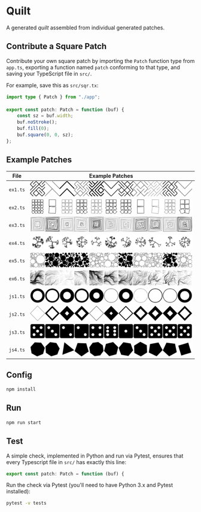 # Quilt

A generated _quilt_ assembled from individual generated patches.

## Contribute a Square Patch

Contribute your own square patch by importing the `Patch` function type from `app.ts`, exporting a function named `patch` conforming to that type, and saving your TypeScript file in `src/`.

For example, save this as `src/sqr.tx`:

```ts
import type { Patch } from "./app";

export const patch: Patch = function (buf) {
    const sz = buf.width;
    buf.noStroke();
    buf.fill(0);
    buf.square(0, 0, sz);
};
```

## Example Patches

| File     | Example Patches             |
| -------- | --------------------------- |
| `ex1.ts` | ![ex1](screenshots/ex1.png) |
| `ex2.ts` | ![ex2](screenshots/ex2.png) |
| `ex3.ts` | ![ex3](screenshots/ex3.png) |
| `ex4.ts` | ![ex4](screenshots/ex4.png) |
| `ex5.ts` | ![ex5](screenshots/ex5.png) |
| `ex6.ts` | ![ex6](screenshots/ex6.png) |
| `js1.ts` | ![js1](screenshots/js1.png) |
| `js2.ts` | ![js2](screenshots/js2.png) |
| `js3.ts` | ![js3](screenshots/js3.png) |
| `js4.ts` | ![js4](screenshots/js4.png) |

## Config

```sh
npm install
```

## Run

```sh
npm run start
```

## Test

A simple check, implemented in Python and run via Pytest, ensures that every Typescript file in `src/` has exactly this line:

```ts
export const patch: Patch = function (buf) {
```

Run the check via Pytest (you'll need to have Python 3.x and Pytest installed):

```sh
pytest -v tests
```

